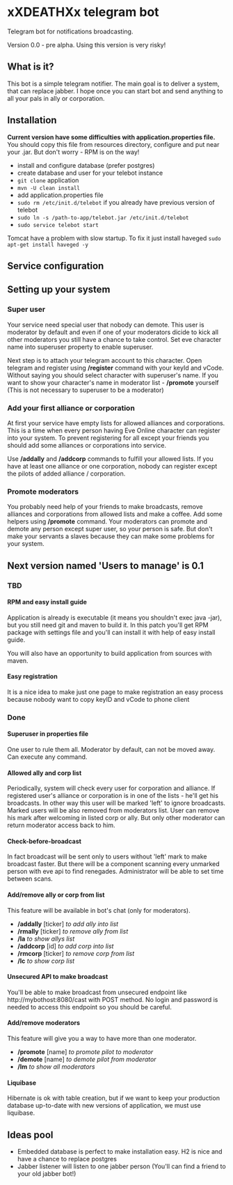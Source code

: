 # xXDEATHXx telegram bot

Telegram bot for notifications broadcasting.
 
Version 0.0 - pre alpha. Using this version is very risky!

## What is it?

This bot is a simple telegram notifier. The main goal is to deliver a system, that can replace jabber.
I hope once you can start bot and send anything to all your pals in ally or corporation.

## Installation

**Current version have some difficulties with application.properties file.** You should copy this file from resources
directory, configure and put near your .jar. But don't worry - RPM is on the way!

- install and configure database (prefer postgres)
- create database and user for your telebot instance
- `git clone` application
- `mvn -U clean install`
- add application.properties file
- `sudo rm /etc/init.d/telebot` if you already have previous version of telebot
- `sudo ln -s /path-to-app/telebot.jar /etc/init.d/telebot`
- `sudo service telebot start`

Tomcat have a problem with slow startup. To fix it just install haveged
`sudo apt-get install haveged -y`

## Service configuration

## Setting up your system

### Super user
Your service need special user that nobody can demote. This user is moderator by default and even if one of your 
moderators dicide to kick all other moderators you still have a chance to take control. 
Set eve character name into superuser property to enable superuser. 

Next step is to attach your telegram account to this character. Open telegram and register using **/register** 
command with your keyId and vCode. Without saying you should select character with superuser's name. If you want to
show your character's name in moderator list - **/promote** yourself (This is not necessary to superuser to be a moderator)

### Add your first alliance or corporation
At first your service have empty lists for allowed alliances and corporations. This is a time when every person having
Eve Online character can register into your system. To prevent registering for all except your friends you should add
some alliances or corporations into service. 

Use **/addally** and **/addcorp** commands to fulfill your allowed lists. If you have at least one alliance or 
one corporation, nobody can register except the pilots of added alliance / corporation.

### Promote moderators
You probably need help of your friends to make broadcasts, remove alliances and corporations from allowed lists and 
make a coffee. Add some helpers using **/promote** command. Your moderators can promote and demote any person except 
super user, so your person is safe. But don't make your servants a slaves because they can make some problems 
for your system.

## Next version named 'Users to manage' is 0.1

### TBD

#### RPM and easy install guide
Application is already is executable (it means you shouldn't exec java -jar), but you still need git and maven to build it.
In this patch you'll get RPM package with settings file and you'll can install it with help of easy install guide.

You will also have an opportunity to build application from sources with maven.

#### Easy registration 
It is a nice idea to make just one page to make registration an easy process because nobody want to copy 
keyID and vCode to phone client

### Done

#### Superuser in properties file
One user to rule them all. Moderator by default, can not be moved away. Can execute any command.

#### Allowed ally and corp list
Periodically, system will check every user for corporation and alliance. If registered user's alliance or corporation
is in one of the lists - he'll get his broadcasts. In other way this user will be marked 'left' to ignore broadcasts. 
Marked users will be also removed from moderators list. User can remove his mark after welcoming in listed corp or ally.
But only other moderator can return moderator access back to him.

#### Check-before-broadcast
In fact broadcast will be sent only to users without 'left' mark to make broadcast faster. But there will be a component
scanning every unmarked person with eve api to find renegades. Administrator will be able to set time between scans.

#### Add/remove ally or corp from list
This feature will be available in bot's chat (only for moderators).

- **/addally** [ticker] *to add ally into list*
- **/rmally** [ticker] *to remove ally from list*
- **/la** *to show allys list*
- **/addcorp** [id] *to add corp into list*
- **/rmcorp** [ticker] *to remove corp from list*
- **/lc** *to show corp list*

#### Unsecured API to make broadcast
You'll be able to make broadcast from unsecured endpoint like http://mybothost:8080/cast with POST method. 
No login and password is needed to access this endpoint so you should be careful.

#### Add/remove moderators
This feature will give you a way to have more than one moderator.

- **/promote** [name] *to promote pilot to moderator*
- **/demote** [name] *to demote pilot from moderator*
- **/lm** *to show all moderators*

#### Liquibase
Hibernate is ok with table creation, but if we want to keep your production database up-to-date with new versions of 
application, we must use liquibase.
 
## Ideas pool
- Embedded database is perfect to make installation easy. H2 is nice and have a chance to replace postgres
- Jabber listener will listen to one jabber person (You'll can find a friend to your old jabber bot!)

